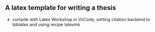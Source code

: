 ## A latex template for writing a thesis
- compile with Latex Workshop in VsCode, setting citation backend to biblatex and using recipe latexmk
